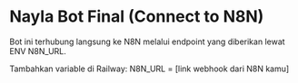 
# Nayla Bot Final (Connect to N8N)

Bot ini terhubung langsung ke N8N melalui endpoint yang diberikan lewat ENV N8N_URL.

Tambahkan variable di Railway:
N8N_URL = [link webhook dari N8N kamu]
